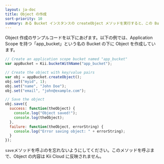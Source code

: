 ```yaml
---
layout: ja-doc
title: Object の作成
sort-priority: 10
summary: ある Bucket インスタンスの createObject メソッドを実行すると、この Bucket 内に Object が生成されます。生成された Object の setObject メソッドを用いて、任意の Key-Value を Object 内にセットできます。セットした Key-Value は、save メソッドを実行することで Kii Cloud に反映されます。
---
```

Object 作成のサンプルコードを以下にあげます。以下の例では、Application Scope を持つ「app_bucket」という名の Bucket の下に Object を作成しています。

```javascript
// Create an application scope bucket named "app_bucket"
var appBucket = Kii.bucketWithName("app_bucket");

// Create the object with key/value pairs
var obj = appBucket.createObject();
obj.set("myid", 1);
obj.set("name", "John Doe");
obj.set("email", "john@example.com");

// Save the object
obj.save({
  success: function(theObject) {
    console.log("Object saved!");
    console.log(theObject);
  },
  failure: function(theObject, errorString) {
    console.log("Error saving object: " + errorString);
  }
});
```

`save`メソッドを呼ぶのを忘れないようにしてください。このメソッドを呼ぶまで、Object の内容は Kii Cloud に反映されません。
